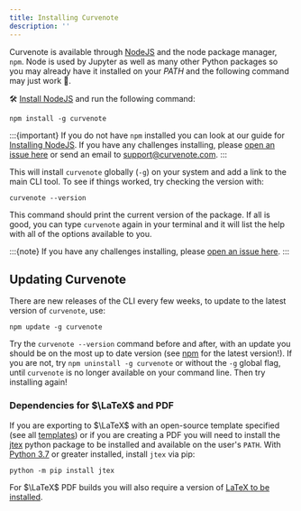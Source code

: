 ```yaml
---
title: Installing Curvenote
description: ''
---
```


Curvenote is available through [NodeJS](./installing-prerequisites.md) and the node package manager, `npm`. Node is used by Jupyter as well as many other Python packages so you may already have it installed on your _PATH_ and the following command may just work 🤞.

🛠️ [Install NodeJS](./installing-prerequisites.md) and run the following command:

```shell
npm install -g curvenote
```

:::{important}
If you do not have `npm` installed you can look at our guide for [Installing NodeJS](./installing-prerequisites.md). If you have any challenges installing, please [open an issue here](https://github.com/curvenote/curvenotejs/issues) or send an email to [support@curvenote.com](mailto:support@curvenote.com).
:::

This will install `curvenote` globally (`-g`) on your system and add a link to the main CLI tool. To see if things worked, try checking the version with:

```shell
curvenote --version
```

This command should print the current version of the package. If all is good, you can type `curvenote` again in your terminal and it will list the help with all of the options available to you.

:::{note}
If you have any challenges installing, please [open an issue here](https://github.com/curvenote/curvenote/issues).
:::

## Updating Curvenote

There are new releases of the CLI every few weeks, to update to the latest version of `curvenote`, use:

```shell
npm update -g curvenote
```

Try the `curvenote --version` command before and after, with an update you should be on the most up to date version (see [npm](https://npmjs.com/package/curvenote) for the latest version!). If you are not, try `npm uninstall -g curvenote` or without the `-g` global flag, until `curvenote` is no longer available on your command line. Then try installing again!

### Dependencies for $\LaTeX$ and PDF

If you are exporting to $\LaTeX$ with an open-source template specified (see all [templates](https://github.com/curvenote/templates)) or if you are creating a PDF you will need to install the [jtex](https://pypi.org/project/jtex/) python package to be installed and available on the user's `PATH`. With [Python 3.7](https://www.python.org/downloads/) or greater installed, install `jtex` via pip:

```shell
python -m pip install jtex
```

For $\LaTeX$ PDF builds you will also require a version of [LaTeX to be installed](https://www.latex-project.org/get).
